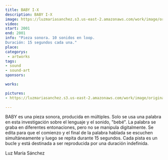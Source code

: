 ```yaml
---
title: BABY I-X
description: BABY I-X
image: https://luzmariasanchez.s3.us-east-2.amazonaws.com/work/image/original/baby_cd1.jpg
video: 
start: 2001
end: 2001
info: "Pieza sonora. 10 sonidos en loop.
Duración: 15 segundos cada una."
place:
categorys:
 - artworks
tags:
- sound
- sound-art
sponsors:

works:

pictures:
- https://luzmariasanchez.s3.us-east-2.amazonaws.com/work/image/original/baby_cd1.jpg
 
---
```


BABY es una pieza sonora, producida en múltiples. Solo se usa una palabra en esta investigación sobre el lenguaje y el sonido, "bebé". La palabra se graba en diferentes entonaciones, pero no se manipula digitalmente. Se edita para que el comienzo y el final de la palabra hablada se escuchen simultáneamente y luego se repita durante 15 segundos. Cada pista es un bucle y está destinada a ser reproducida por una duración indefinida.

 

Luz María Sánchez